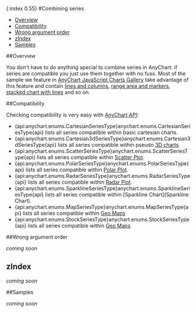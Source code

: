 {:index 0.55}
#Combining series

* [Overview](#overview)
* [Compatibility](#compatibility)
* [Wrong argument order](#wrong_argument_order)
* [zIndex](#zIndex)
* [Samples](#samples)

##Overview

You don't have to do anything special to combine series in AnyChart: if series are compatible you just use them together with no fuss. Most of the sample we feature in [AnyChart JavaScript Charts Gallery](http://www.anychart.com/products/anychart/gallery/) take advantage of this feature and contain [lines and columns](http://www.anychart.com/products/anychart/gallery/Combined_Charts/Column,_Spline-Area_and_Spline_Chart.php), [range area and markers](http://www.anychart.com/products/anychart/gallery/Combined_Charts/Range_Spline-Area,_Spline_and_Marker_Chart.php), [stacked chart with lines](http://www.anychart.com/products/anychart/gallery/Combined_Charts/Stacked_Column_and_Line_Chart.php) and so on.

##Compatibility

Checking compatibility is very easy with [AnyChart API](http://api.anychart.com/):

- {api:anychart.enums.CartesianSeriesType}anychart.enums.CartesianSeriesType{api} lists all series compatible within basic cartesian charts.
- {api:anychart.enums.Cartesian3dSeriesType}anychart.enums.Cartesian3dSeriesType{api} lists all series compatible within pseudo [3D charts](3D/Overview).
- {api:anychart.enums.ScatterSeriesType}anychart.enums.ScatterSeriesType{api} lists all series compatible within [Scatter Plot](Scatter_Plot/Overview).
- {api:anychart.enums.PolarSeriesType}anychart.enums.PolarSeriesType{api} lists all series compatible within [Polar Plot](Polar_Plot/Overview).
- {api:anychart.enums.RadarSeriesType}anychart.enums.RadarSeriesType{api} lists all series compatible within [Radar Plot](Radar_Plot/Overview).
- {api:anychart.enums.SparklineSeriesType}anychart.enums.SparklineSeriesType{api} lists all series compatible within [Sparkline Chart](Sparkline Chart).
- {api:anychart.enums.MapSeriesType}anychart.enums.MapSeriesType{api} lists all series compatible within [Geo Maps](../Maps/Quick_Start)
- {api:anychart.enums.StockSeriesType}anychart.enums.StockSeriesType{api} lists all series compatible within [Geo Maps](../Stock_Charts/Overview)

##Wrong argument order

*coming soon*

## zIndex

*coming soon*

##Samples

*coming soon*